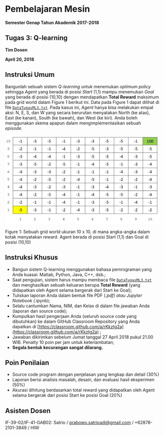 # Pembelajaran Mesin

**Semester Genap Tahun Akademik 2017-2018**

## Tugas 3: Q-learning

**Tim Dosen**

**April 20, 2018**

## Instruksi Umum

Bangunlah sebuah sistem _Q-learning_ untuk menemukan _optimum policy_ sehingga
_Agent_ yang berada di posisi _Start_ (1,1) mampu menemukan _Goal_ yang berada di posisi (10,10) dengan
mendapatkan **Total Reward** maksimum pada grid world dalam Figure 1 berikut ini. Data pada Figure
1 dapat dilihat di file [`DataTugasML3.txt`](DataTugasML3.txt). Pada kasus ini, _Agent_ hanya bisa melakukan empat aksi: N,
E, S, dan W yang secara berurutan menyatakan North (ke atas), East (ke kanan), South (ke bawah), dan
West (ke kiri). Anda boleh menggunakan skema apapun dalam mengimplementasikan sebuah _episode_.

![assignment3.jpg](assignment3.jpg)

Figure 1: Sebuah grid world ukuran 10 x 10, di mana angka-angka dalam kotak menyatakan reward.
Agent berada di posisi Start (1,1) dan Goal di posisi (10,10)

## Instruksi Khusus

* Bangun sistem Q-learning menggunakan bahasa pemrograman yang Anda kuasai: Matlab, Python, Java, C++, dsb.;
* Saat pengujian, sistem harus mampu membaca file [`DataTugasML3.txt`](DataTugasML3.txt) dan menghasilkan sebuah keluaran berupa **Total Reward** (yang didapatkan oleh Agent selama bergerak dari Start ke Goal);
* Tuliskan laporan Anda dalam bentuk file PDF (*.pdf) atau Jupyter Notebook (*.ipynb);
* Selalu cantumkan Nama, NIM, dan Kelas di dalam file jawaban Anda (laporan dan source code);
* Kumpulkan hasil pengerjaan Anda (seluruh source code yang dibutuhkan) ke dalam GitHub Classroom Repository yang Anda dapatkan di [https://classroom.github.com/a/rKkztg2a](https://classroom.github.com/a/rKkztg2a) ;
* Jawaban dikirimkan sebelum Jumat tanggal 27 April 2018 pukul 21.00 WIB. Penalty 10 poin per jam untuk keterlambatan;
* **Segala bentuk kecurangan sangat dilarang.**

## Poin Penilaian

* Source code program dengan penjelasan yang lengkap dan detail (30%)
* Laporan berisi analisis masalah, desain, dan evaluasi hasil eksperimen (50%)
* Akurasi dihitung berdasarkan total reward yang didapatkan oleh Agent selama bergerak dari posisi Start ke posisi Goal (20%)

## Asisten Dosen

IF-39-02/IF-41-GAB02: Satrio / prabowo.satrioadi@gmail.com / +62878-2101-3849 / HIW

